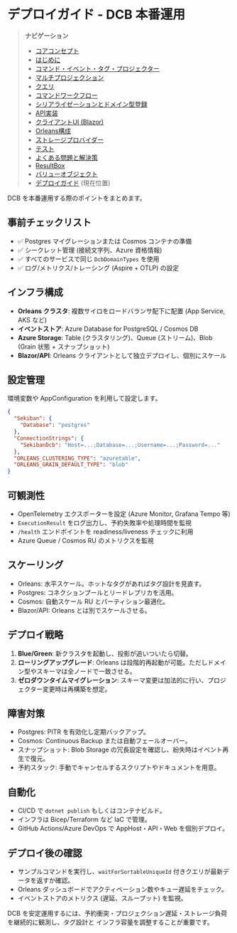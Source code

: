 # デプロイガイド - DCB 本番運用

> **ナビゲーション**
> - [コアコンセプト](01_core_concepts.md)
> - [はじめに](02_getting_started.md)
> - [コマンド・イベント・タグ・プロジェクター](03_aggregate_command_events.md)
> - [マルチプロジェクション](04_multiple_aggregate_projector.md)
> - [クエリ](05_query.md)
> - [コマンドワークフロー](06_workflow.md)
> - [シリアライゼーションとドメイン型登録](07_json_orleans_serialization.md)
> - [API実装](08_api_implementation.md)
> - [クライアントUI (Blazor)](09_client_api_blazor.md)
> - [Orleans構成](10_orleans_setup.md)
> - [ストレージプロバイダー](11_dapr_setup.md)
> - [テスト](12_unit_testing.md)
> - [よくある問題と解決策](13_common_issues.md)
> - [ResultBox](14_result_box.md)
> - [バリューオブジェクト](15_value_object.md)
> - [デプロイガイド](16_deployment.md) (現在位置)

DCB を本番運用する際のポイントをまとめます。

## 事前チェックリスト

- ✅ Postgres マイグレーションまたは Cosmos コンテナの準備
- ✅ シークレット管理 (接続文字列、Azure 資格情報)
- ✅ すべてのサービスで同じ `DcbDomainTypes` を使用
- ✅ ログ/メトリクス/トレーシング (Aspire + OTLP) の設定

## インフラ構成

- **Orleans クラスタ**: 複数サイロをロードバランサ配下に配置 (App Service, AKS など)
- **イベントストア**: Azure Database for PostgreSQL / Cosmos DB
- **Azure Storage**: Table (クラスタリング)、Queue (ストリーム)、Blob (Grain 状態 + スナップショット)
- **Blazor/API**: Orleans クライアントとして独立デプロイし、個別にスケール

## 設定管理

環境変数や AppConfiguration を利用して設定します。

```json
{
  "Sekiban": {
    "Database": "postgres"
  },
  "ConnectionStrings": {
    "SekibanDcb": "Host=...;Database=...;Username=...;Password=..."
  },
  "ORLEANS_CLUSTERING_TYPE": "azuretable",
  "ORLEANS_GRAIN_DEFAULT_TYPE": "blob"
}
```

## 可観測性

- OpenTelemetry エクスポーターを設定 (Azure Monitor, Grafana Tempo 等)
- `ExecutionResult` をログ出力し、予約失敗率や処理時間を監視
- `/health` エンドポイントを readiness/liveness チェックに利用
- Azure Queue / Cosmos RU のメトリクスを監視

## スケーリング

- Orleans: 水平スケール。ホットなタグがあればタグ設計を見直す。
- Postgres: コネクションプールとリードレプリカを活用。
- Cosmos: 自動スケール RU とパーティション最適化。
- Blazor/API: Orleans とは別でスケールさせる。

## デプロイ戦略

1. **Blue/Green**: 新クラスタを起動し、投影が追いついたら切替。
2. **ローリングアップグレード**: Orleans は段階的再起動が可能。ただしドメイン型やスキーマは全ノードで一致させる。
3. **ゼロダウンタイムマイグレーション**: スキーマ変更は加法的に行い、プロジェクター変更時は再構築を想定。

## 障害対策

- Postgres: PITR を有効化し定期バックアップ。
- Cosmos: Continuous Backup または自動フェールオーバー。
- スナップショット: Blob Storage の冗長設定を確認し、紛失時はイベント再生で復元。
- 予約スタック: 手動でキャンセルするスクリプトやドキュメントを用意。

## 自動化

- CI/CD で `dotnet publish` もしくはコンテナビルド。
- インフラは Bicep/Terraform など IaC で管理。
- GitHub Actions/Azure DevOps で AppHost・API・Web を個別デプロイ。

## デプロイ後の確認

- サンプルコマンドを実行し、`waitForSortableUniqueId` 付きクエリが最新データを返すか確認。
- Orleans ダッシュボードでアクティベーション数やキュー遅延をチェック。
- イベントストアのメトリクス (遅延、スループット) を監視。

DCB を安定運用するには、予約衝突・プロジェクション遅延・ストレージ負荷を継続的に観測し、タグ設計と
インフラ容量を調整することが重要です。
